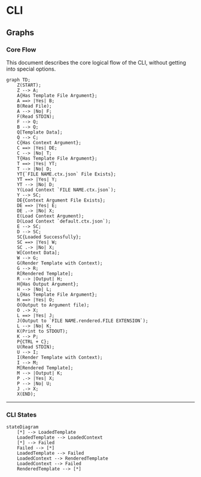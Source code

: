 # CLI

<!--
Flowcharts Guide: https://github.com/mermaid-js/mermaid
Live Editor: https://mermaid.live
-->

## Graphs

### Core Flow

This document describes the core logical flow of the CLI, without getting into special options.

```mermaid
graph TD;
    Z(START);
    Z --> A;
    A{Has Template File Argument};
    A ==> |Yes| B;
    B(Read File);
    A --> |No| F;
    F(Read STDIN);
    F --> Q;
    B --> Q;
    Q[Template Data];
    Q --> C;
    C{Has Context Argument};
    C ==> |Yes| DE;
    C --> |No| T;
    T{Has Template File Argument};
    T ==> |Yes| YT;
    T --> |No| D;
    YT{`FILE NAME.ctx.json` File Exists};
    YT ==> |Yes| Y;
    YT --> |No| D;
    Y(Load Context `FILE NAME.ctx.json`);
    Y --> SC;
    DE{Context Argument File Exists};
    DE ==> |Yes| E;
    DE .-> |No| X;
    E(Load Context Argument);
    D(Load Context `default.ctx.json`);
    E --> SC;
    D --> SC;
    SC{Loaded Successfully};
    SC ==> |Yes| W;
    SC .-> |No| X;
    W[Context Data];
    W --> G;
    G(Render Template with Context);
    G --> R;
    R[Rendered Template];
    R --> |Output| H;
    H{Has Output Argument};
    H --> |No| L;
    L{Has Template File Argument};
    H ==> |Yes| O;
    O(Output to Argument file);
    O .-> X;
    L ==> |Yes| J;
    J(Output to `FILE NAME.rendered.FILE EXTENSION`);
    L --> |No| K;
    K(Print to STDOUT);
    K --> P;
    P{CTRL + C};
    U(Read STDIN);
    U --> I;
    I(Render Template with Context);
    I --> M;
    M[Rendered Template];
    M --> |Output| K;
    P .-> |Yes| X;
    P --> |No| U;
    J .-> X;
    X(END);
```  

---

### CLI States

```mermaid
stateDiagram
    [*] --> LoadedTemplate
    LoadedTemplate --> LoadedContext
    [*] --> Failed
    Failed --> [*]
    LoadedTemplate --> Failed
    LoadedContext --> RenderedTemplate
    LoadedContext --> Failed
    RenderedTemplate --> [*]
```
